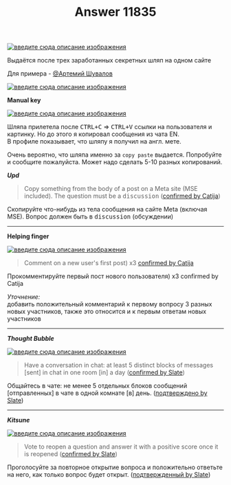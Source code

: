 ﻿---
title: "Answer 11835"
se.owner.user_id: 28748
se.owner.display_name: "Alexandr_TT"
se.owner.link: "https://ru.meta.stackoverflow.com/users/28748/alexandr-tt"
se.answer_id: 11835
se.question_id: 11833
se.post_type: answer
se.is_accepted: False
---
<p><a href="https://i.stack.imgur.com/LhlDc.png" rel="nofollow noreferrer"><img src="https://i.stack.imgur.com/LhlDc.png" alt="введите сюда описание изображения" /></a></p>
<p>Выдаётся после трех заработанных  секретныx шляп на одном сайте</p>
<p>Для примера -  <a href="https://ru.stackoverflow.com/users/390520/%d0%90%d1%80%d1%82%d0%b5%d0%bc%d0%b8%d0%b9-%d0%a8%d1%83%d0%b2%d0%b0%d0%bb%d0%be%d0%b2?tab=profile">@Артемий Шувалов</a></p>
<p><a href="https://i.stack.imgur.com/oL9rA.png" rel="nofollow noreferrer"><img src="https://i.stack.imgur.com/oL9rA.png" alt="введите сюда описание изображения" /></a></p>
<p><strong>Manual key</strong></p>
<p><a href="https://i.stack.imgur.com/whadS.png" rel="nofollow noreferrer"><img src="https://i.stack.imgur.com/whadS.png" alt="введите сюда описание изображения" /></a></p>
<p>Шляпа прилетела после <kbd>CTRL+C</kbd> =&gt; <kbd>CTRL+V</kbd> ссылки на пользователя и картинку. Но до этого я копировал сообщения из чата EN.<br />
В профиле показывает, что  шляпу я получил на англ. мете.</p>
<p>Очень вероятно, что шляпа именно за <code>copy paste</code> выдается.
Попробуйте и сообщите пожалуйста. Может надо сделать 5-10 разных копирований.</p>
<p><em><strong>Upd</strong></em></p>
<blockquote>
<p>Copy something from the body of a post on a Meta site (MSE included).
The question must be a <kbd>discussion</kbd> (<a href="https://chat.stackexchange.com/transcript/message/59909909#59909909">confirmed by Catija</a>)</p>
</blockquote>
<p>Скопируйте что-нибудь из тела сообщения на сайте Meta (включая MSE). Вопрос должен быть в <kbd>discussion</kbd> (обсуждении)</p>
<hr />
<p><strong>Helping finger</strong></p>
<p><a href="https://i.stack.imgur.com/ogWaC.png" rel="nofollow noreferrer"><img src="https://i.stack.imgur.com/ogWaC.png" alt="введите сюда описание изображения" /></a></p>
<blockquote>
<p>Comment on a new user's first post) x3 <a href="https://chat.stackexchange.com/transcript/message/59906256#59906256">confirmed by Catija</a></p>
</blockquote>
<p>Прокомментируйте первый пост нового пользователя) x3  confirmed by Catija</p>
<p><em>Уточнение:</em><br />
добавить положительный комментарий к первому вопросу 3 разных новых участников, также это относится и к первым ответам новых участников</p>
<hr />
<p><em><strong>Thought Bubble</strong></em></p>
<p><a href="https://i.stack.imgur.com/TfFDG.png" rel="nofollow noreferrer"><img src="https://i.stack.imgur.com/TfFDG.png" alt="введите сюда описание изображения" /></a></p>
<blockquote>
<p>Have a conversation in chat: at least 5 distinct blocks of messages
[sent] in chat in one room [in] a day (<a href="https://chat.stackexchange.com/transcript/message/59911779#59911779">confirmed by Slate</a>)</p>
</blockquote>
<p>Общайтесь в чате: не менее 5 отдельных блоков сообщений [отправленных] в чате в одной комнате [в] день. (<a href="https://chat.stackexchange.com/transcript/message/59911779#59911779">подтверждено by Slate</a>)</p>
<hr />
<p><em><strong>Kitsune</strong></em></p>
<p><a href="https://i.stack.imgur.com/tDSuD.png" rel="nofollow noreferrer"><img src="https://i.stack.imgur.com/tDSuD.png" alt="введите сюда описание изображения" /></a></p>
<blockquote>
<p>Vote to reopen a question and answer it with a positive score once it
is reopened (<a href="https://chat.stackexchange.com/transcript/message/59912467#59912467">confirmed by Slate</a>)</p>
</blockquote>
<p>Проголосуйте за повторное открытие вопроса и положительно ответьте на него, как только вопрос будет открыт. (<a href="https://chat.stackexchange.com/transcript/message/59912467#59912467">подтвержденный by Slate</a>)</p>
